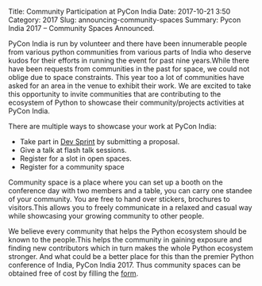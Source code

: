 ﻿Title: Community Participation at PyCon India
Date: 2017-10-21 3:50
Category: 2017
Slug: announcing-community-spaces
Summary: Pycon India 2017 – Community Spaces Announced.

PyCon India is run by volunteer and there have been innumerable people from various python communities from various parts of India who deserve kudos for their efforts in running the event for past nine years.While there have been requests from communities in the past for space, we could not oblige due to space constraints. This year too a lot of communities have asked for an area in the venue to exhibit their work. We are excited to take this opportunity to invite communities that are contributing to the ecosystem of Python to showcase their community/projects activities at PyCon India.

There are multiple ways to showcase your work at PyCon India:

- Take part in [Dev Sprint](https://in.pycon.org/cfp/dev-sprint-2017/proposals/) by submitting a proposal.
- Give a talk at flash talk sessions.
-  Register for a slot in open spaces.
-  Register for a community space

Community space is a place where you can set up a booth on the conference day with two members and a table, you can carry one standee of your community. You are free to hand over stickers, brochures to visitors.This allows you to freely communicate in a relaxed and casual way while showcasing your growing community to other people. 

We believe every community that helps the Python ecosystem should be known to the people.This helps the community in gaining exposure and finding new contributors which in turn makes the whole Python ecosystem stronger. And what could be a better place for this than the premier Python conference of India, PyCon India 2017. Thus community spaces can be obtained free of cost by filling the [form](https://docs.google.com/forms/d/e/1FAIpQLSdfS0FYzg1BG5uR2xyUKwU4ljLVftak1zkfhJRoCp1AlM8fKQ/viewform).
